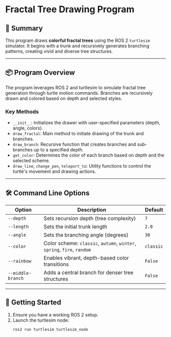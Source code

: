 # Fractal Tree Drawing Program

## 🌳 Summary
This program draws **colorful fractal trees** using the ROS 2 `turtlesim` simulator. It begins with a trunk and recursively generates branching patterns, creating vivid and diverse tree structures.

---

## 📦 Program Overview

The program leverages ROS 2 and turtlesim to simulate fractal tree generation through turtle motion commands. Branches are recursively drawn and colored based on depth and selected styles.

### Key Methods

- `__init__`: Initializes the drawer with user-specified parameters (depth, angle, colors).
- `draw_fractal`: Main method to initiate drawing of the trunk and branches.
- `draw_branch`: Recursive function that creates branches and sub-branches up to a specified depth.
- `get_color`: Determines the color of each branch based on depth and the selected scheme.
- `draw_line`, `change_pen`, `teleport_to`: Utility functions to control the turtle's movement and drawing actions.

---

## 🛠️ Command Line Options

| Option            | Description                                                       | Default |
|-------------------|-------------------------------------------------------------------|---------|
| `--depth`         | Sets recursion depth (tree complexity)                            | `7`     |
| `--length`        | Sets the initial trunk length                                     | `2.0`   |
| `--angle`         | Sets the branching angle (degrees)                                | `30`    |
| `--color`         | Color scheme: `classic`, `autumn`, `winter`, `spring`, `fire`, `random` | `classic` |
| `--rainbow`       | Enables vibrant, depth-based color transitions                    | `False` |
| `--middle-branch` | Adds a central branch for denser tree structures                  | `False` |

---

## 🚀 Getting Started

1. Ensure you have a working ROS 2 setup.
2. Launch the turtlesim node:
   ```bash
   ros2 run turtlesim turtlesim_node

